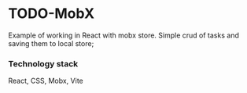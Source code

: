 # TODO-MobX

Example of working in React with mobx store.
Simple crud of tasks and saving them to local store;

### Technology stack

React, CSS, Mobx, Vite
